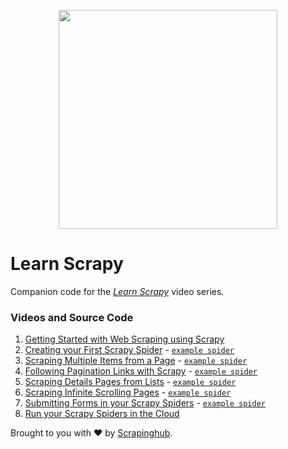 <p align="center"><a href="http://scrapinghub.com"><img src="https://scrapy.org/img/shub-logo.png" width="350px"></a></p>

# Learn Scrapy
Companion code for the [_Learn Scrapy_](https://www.youtube.com/playlist?list=PLZyvi_9gamL-EE3zQJbU5N3nzJcfNeFHU) video series.

### Videos and Source Code

1. [Getting Started with Web Scraping using Scrapy](https://www.youtube.com/watch?v=vkA1cWN4DEc)
2. [Creating your First Scrapy Spider](https://www.youtube.com/watch?v=qPvPiMbPSTE) - [`example spider`](_includes/spiders/2-single-quote.py)
3. [Scraping Multiple Items from a Page](https://www.youtube.com/watch?v=E6lOVwigsNA) - [`example spider`](_includes/spiders/3-multiple-quotes.py)
4. [Following Pagination Links with Scrapy](https://www.youtube.com/watch?v=G9Nni6G-iOc) - [`example spider`](_includes/spiders/4-multiple-quotes-pagination.py)
5. [Scraping Details Pages from Lists](https://www.youtube.com/watch?v=JW_FxkSohkA) - [`example spider`](_includes/spiders/5-authors.py)
6. [Scraping Infinite Scrolling Pages](https://www.youtube.com/watch?v=EelmnSzykyI) - [`example spider`](_includes/spiders/6-quotes-infinite-scroll.py)
7. [Submitting Forms in your Scrapy Spiders](https://www.youtube.com/watch?v=Lo3aswJ7lzw) - [`example spider`](_includes/spiders/7-quotes-loginspider.py)
8. [Run your Scrapy Spiders in the Cloud](https://www.youtube.com/watch?v=mw_Vo9m0l8o)

Brought to you with :heart: by [Scrapinghub](http://scrapinghub.com).
